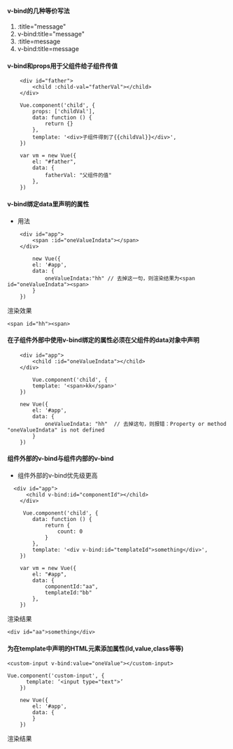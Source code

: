 #### v-bind的几种等价写法
1. :title="message"
2. v-bind:title="message"
3. :title=message
4. v-bind:title=message

#### v-bind和props用于父组件给子组件传值
```
    <div id="father">
        <child :child-val="fatherVal"></child>
    </div>

    Vue.component('child', {
        props: ['childVal'], 
        data: function () {
            return {}
        },
        template: '<div>子组件得到了{{childVal}}</div>',
    })

    var vm = new Vue({
        el: "#father",
        data: {
            fatherVal: "父组件的值" 
        },
    })
```
#### v-bind绑定data里声明的属性
* 用法
```
    <div id="app">
        <span :id="oneValueIndata"></span>
    </div>

        new Vue({
        el: '#app',
        data: {
            oneValueIndata:"hh" // 去掉这一句，则渲染结果为<span id="oneValueIndata"><span>
        }
    })
```
渲染效果
```
<span id="hh"><span>
```

#### 在子组件外部中使用v-bind绑定的属性必须在父组件的data对象中声明
```
    <div id="app">
        <child :id="oneValueIndata"></child>
    </div>

        Vue.component('child', {
        template: '<span>kk</span>'
    })

    new Vue({
        el: '#app',
        data: {
            oneValueIndata: "hh"  // 去掉这句，则报错：Property or method "oneValueIndata" is not defined
        }
    })
```

#### 组件外部的v-bind与组件内部的v-bind
* 组件外部的v-bind优先级更高
```
  <div id="app">
      <child v-bind:id="componentId"></child>
    </div>

     Vue.component('child', {
        data: function () {
            return {
                count: 0
            }
        },
        template: '<div v-bind:id="templateId">something</div>',
    })

    var vm = new Vue({
        el: "#app",
        data: {
            componentId:"aa",
            templateId:"bb"
        },
    })
```
渲染结果
```
<div id="aa">something</div>
```

#### 为在template中声明的HTML元素添加属性(Id,value,class等等)
```
<custom-input v-bind:value="oneValue"></custom-input>

Vue.component('custom-input', {
      template: ‘<input type="text">’
    })

    new Vue({
        el: '#app',
        data: {
        }
    })
```
渲染结果
```

```